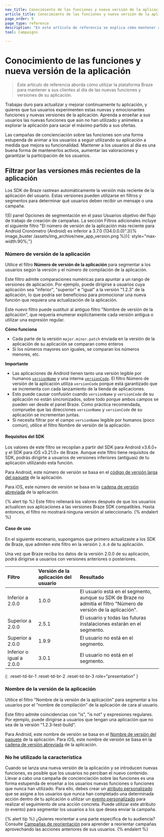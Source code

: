 ```yaml
---
nav_title: Conocimiento de las funciones y nueva versión de la aplicación
article_title: Conocimiento de las funciones y nueva versión de la aplicación
page_order: 9
page_type: reference
description: "En este artículo de referencia se explica cómo mantener a los usuarios informados y entusiasmados cuando se lanzan nuevas funciones o versiones."
tool: Campaigns

---
```


# Conocimiento de las funciones y nueva versión de la aplicación

> Este artículo de referencia aborda cómo utilizar la plataforma Braze para mantener a sus clientes al día de las nuevas funciones y versiones de su aplicación. 

Trabajas duro para actualizar y mejorar continuamente tu aplicación, y quieres que tus usuarios experimenten estas nuevas y emocionantes funciones y nuevas versiones de la aplicación. Aprenda a enseñar a sus usuarios las nuevas funciones que aún no han utilizado y anímeles a explorar la aplicación para sacar el máximo partido a sus ofertas.

Las campañas de concienciación sobre las funciones son una forma estupenda de animar a los usuarios a seguir utilizando su aplicación a medida que mejora su funcionalidad.  Mantener a los usuarios al día es una buena forma de mantenerlos activos, aumentar las valoraciones y garantizar la participación de los usuarios.

## Filtrar por las versiones más recientes de la aplicación

Los SDK de Braze rastrean automáticamente la versión más reciente de la aplicación del usuario. Estas versiones pueden utilizarse en filtros y segmentos para determinar qué usuarios deben recibir un mensaje o una campaña.

![El panel Opciones de segmentación en el paso Usuarios objetivo del flujo de trabajo de creación de campañas. La sección Filtros adicionales incluye el siguiente filtro "El número de versión de la aplicación más reciente para Android Cronómetro (Android) es inferior a 3.7.0 (134.0.0.0)".]({% image_buster /assets/img_archive/new_app_version.png %}){: style="max-width:90%;"}

### Número de versión de la aplicación

Utilice el filtro **Número de versión de la aplicación** para segmentar a los usuarios según la versión y el número de compilación de la aplicación. 

Este filtro admite comparaciones numéricas para apuntar a un rango de versiones de aplicación. Por ejemplo, puede dirigirse a usuarios cuya aplicación sea "inferior", "superior" e "igual" a la versión "1.2.3" de la aplicación, lo que podría ser beneficioso para promocionar una nueva función que requiera una actualización de la aplicación.

Este nuevo filtro puede sustituir al antiguo filtro "Nombre de versión de la aplicación", que requería enumerar explícitamente cada versión antigua o utilizar una expresión regular.

**Cómo funciona**

* Cada parte de la versión `major.minor.patch` enviada en la versión de la aplicación de su aplicación se comparan como enteros
* Si los números mayores son iguales, se comparan los números menores, etc.

**Importante**

* Las aplicaciones de Android tienen tanto una versión legible por humanos [`versionName`](https://developer.android.com/reference/android/content/pm/PackageInfo#versionName) y una interna [`versionCode`](https://developer.android.com/reference/android/content/pm/PackageInfo.html#getLongVersionCode()). El filtro Número de versión de la aplicación utiliza `versionCode` porque está garantizado que se incrementa con cada lanzamiento de la tienda de aplicaciones.
* Esto puede causar confusión cuando `versionName` y `versionCode` de su aplicación no están sincronizados, sobre todo porque ambos campos se pueden ver desde el panel Braze. Como práctica recomendada, compruebe que las direcciones `versionName` y `versionCode` de su aplicación se incrementan juntas.
* Si necesita filtrar por el campo `versionName` legible por humanos (poco común), utilice el filtro Nombre de versión de la aplicación.

#### Requisitos del SDK

Los valores de este filtro se recopilan a partir del SDK para Android v3.6.0+ y el SDK para iOS v3.21.0+ de Braze. Aunque este filtro tiene requisitos de SDK, podrás dirigirte a usuarios de versiones inferiores (antiguas) de tu aplicación utilizando esta función.

Para Android, este número de versión se basa en el [código de versión larga del paquete](https://developer.android.com/reference/android/content/pm/PackageInfo.html#getLongVersionCode()) de la aplicación.

Para iOS, este número de versión se basa en la [cadena de versión abreviada](https://developer.apple.com/documentation/bundleresources/information_property_list/cfbundleshortversionstring) de la aplicación.

{% alert tip %}
Este filtro rellenará los valores después de que los usuarios actualicen sus aplicaciones a las versiones Braze SDK compatibles. Hasta entonces, el filtro no mostrará ninguna versión al seleccionarlo.
{% endalert %}

#### Caso de uso

En el siguiente escenario, supongamos que primero actualizaste a los SDK de Braze, que admiten este filtro en la versión `2.0.0` de tu aplicación.

Una vez que Braze reciba los datos de la versión 2.0.0 de su aplicación, podrá dirigirse a usuarios con versiones anteriores o posteriores.

| Filtro  | Versión de la aplicación del usuario  | Resultado |
:------------- | :----------- | :---------|
| Inferior a 2.0.0 | 1.0.0 | El usuario está en el segmento, aunque su SDK de Braze no admitía el filtro "Número de versión de la aplicación". |
| Superior a 2.0.0 | 2.5.1 | El usuario y todas las futuras instalaciones estarán en el segmento. |
| Superior a 2.0.0 | 1.9.9 | El usuario no está en el segmento. |
| Inferior o igual a 2.0.0 | 3.0.1 | El usuario no está en el segmento. |
{: .reset-td-br-1 .reset-td-br-2 .reset-td-br-3 role="presentation" }

### Nombre de la versión de la aplicación

Utilice el filtro "Nombre de la versión de la aplicación" para segmentar a los usuarios por el "nombre de compilación" de la aplicación de cara al usuario. 

Este filtro admite coincidencias con "is", "is not" y expresiones regulares. Por ejemplo, puede dirigirse a usuarios que tengan una aplicación que no sea de la versión "1.2.3-test-build".

Para Android, este nombre de versión se basa en el [Nombre de versión del paquete](https://developer.android.com/reference/android/content/pm/PackageInfo#versionName) de la aplicación. Para iOS, este nombre de versión se basa en la [cadena de versión abreviada](https://developer.apple.com/documentation/bundleresources/information_property_list/cfbundleshortversionstring) de la aplicación.

### No he utilizado la característica

Cuando se lanza una nueva versión de la aplicación y se introducen nuevas funciones, es posible que los usuarios no perciban el nuevo contenido. Llevar a cabo una campaña de concienciación sobre las funciones es una forma estupenda de enseñar a los usuarios nuevas funciones o funciones que nunca han utilizado. Para ello, debes crear un [atributo personalizado]({{site.baseurl}}/user_guide/engagement_tools/segments/segmentation_filters/#custom-data) que se asigne a los usuarios que nunca han completado una determinada acción dentro de tu aplicación o utilizar un [evento personalizado]({{site.baseurl}}/user_guide/engagement_tools/segments/segmentation_filters/#custom-data) para realizar el seguimiento de una acción concreta. Puede utilizar este atributo (o evento) para segmentar los usuarios a los que desea enviar la campaña.

{% alert tip %}
¿Quieres reorientar a una parte específica de tu audiencia? Consulte [Campañas de reorientación]({{site.baseurl}}/user_guide/engagement_tools/campaigns/ideas_and_strategies/retargeting_campaigns/) para aprender a reorientar campañas aprovechando las acciones anteriores de sus usuarios.
{% endalert %}


